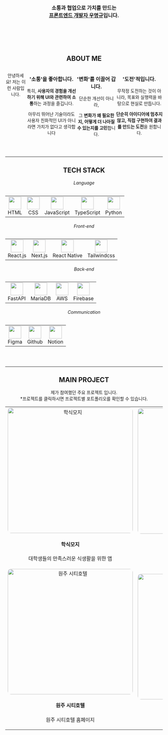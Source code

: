 <br/>
<br/>
<br/>
<p align="center">
  <h3 align="center"><strong>소통</strong>과 협업으로 가치를 만드는<br/><u>프론트엔드 개발자 우명규</u>입니다.</h1>
</p>
<br/>
<br/>
<br/>
<br/>
<h2 align="center">ABOUT ME</h4>
<div align="center" style="display:flex; justify-content:center;">
    <p align="center">안녕하세요! 저는 이런 사람입니다.</p>
    <br/>
    <div>
      <h3>'소통'을 좋아합니다.</h3>
      <div>
        <p>특히, <strong>사용자의 경험을 개선하기 위해 UI와 관련하여 소통</strong>하는 과정을 즐깁니다.</p>
        <p>아무리 뛰어난 기술이라도 사용자 친화적인 UI가 아니라면 가치가 없다고 생각합니다</p>
      </div>
    </div>
    <br/>
    <div>
      <h3>'변화'를 이끌어 갑니다.</h3>
      <div>
        <p>단순한 개선이 아니라,</p>
        <p>그 <strong>변화가 왜 필요한지, 어떻게 더 나아질 수 있는지를 고민</strong>합니다.</p>
      </div>
    </div>
    <br/>
    <div>
      <h3>'도전'적입니다.</h3>
      <div>
        <p>무작정 도전하는 것이 아니라, 목표와 실행력을 바탕으로 현실로 만듭니다.</p>
        <p><strong>단순히 아이디어에 멈추지 않고, 직접 구현하여 결과를 만드는 도전</strong>을 원합니다.</p>
      </div>
    </div>
  </div>
</div>
</br>
</br>

---

<h2 align="center">TECH STACK</h2>
<div>
  <h6 align="center">Language</h6>
  <table align="center">
    <tr>
      <td align="center">
        <img src="https://skillicons.dev/icons?i=html" width="40" /><br>HTML
      </td>
      <td align="center">
        <img src="https://skillicons.dev/icons?i=css" width="40" /><br>CSS
      </td>
      <td align="center">
        <img src="https://skillicons.dev/icons?i=js" width="40" /><br>JavaScript
      </td>
      <td align="center">
        <img src="https://skillicons.dev/icons?i=ts" width="40" /><br>TypeScript
      </td>
      <td align="center">
        <img src="https://skillicons.dev/icons?i=python" width="40" /><br>Python
      </td>
    </tr>
  </table>
</div>

<div>
  <h6 align="center">Front-end</h6>
  <table align="center">
    <tr>
      <td align="center">
        <img src="https://raw.githubusercontent.com/marwin1991/profile-technology-icons/refs/heads/main/icons/react.png" width="40" /><br>React.js
      </td>
      <td align="center">
        <img src="https://raw.githubusercontent.com/marwin1991/profile-technology-icons/refs/heads/main/icons/next_js.png" width="40" /><br>Next.js
      </td>
      <td align="center">
        <img src="https://raw.githubusercontent.com/marwin1991/profile-technology-icons/refs/heads/main/icons/react.png" width="40" /><br>React Native
      </td>
      <td align="center">
        <img src="https://raw.githubusercontent.com/marwin1991/profile-technology-icons/refs/heads/main/icons/tailwind_css.png" width="40" /><br>Tailwindcss
      </td>
    </tr>
  </table>
</div>

<div>
  <h6 align="center">Back-end</h6>
  <table align="center">
    <tr>
      <td align="center">
        <img src="https://skillicons.dev/icons?i=fastapi" width="40" /><br>FastAPI
      </td>
      <td align="center">
        <img width="40" src="https://raw.githubusercontent.com/marwin1991/profile-technology-icons/refs/heads/main/icons/mariadb.png" width="40"/><br>MariaDB
      </td>
      <td align="center">
        <img src="https://raw.githubusercontent.com/marwin1991/profile-technology-icons/refs/heads/main/icons/aws.png" width="40" /><br>AWS
      </td>
      <td align="center">
        <img src="https://raw.githubusercontent.com/marwin1991/profile-technology-icons/refs/heads/main/icons/firebase.png" width="40" /><br>Firebase
      </td>
    </tr>
  </table>
</div>


<div>
  <h6 align="center">Communication</h6>
  <table align="center">
    <tr>
      <td align="center">
        <img src="https://skillicons.dev/icons?i=figma" width="40" /><br>Figma
      </td>
      <td align="center">
        <img src="https://skillicons.dev/icons?i=github" width="40" /><br>Github
      </td>
      <td align="center">
        <img src="https://skillicons.dev/icons?i=notion" width="40" /><br>Notion
      </td>
    </tr>
  </table>
</div>

</br>
</br>

---

<h2 align="center">MAIN PROJECT</h4>
<p align="center" style="margin:0px;">제가 참여했던 주요 프로젝트 입니다.</p>
<p align="center" style="margin:0px;">*프로젝트를 클릭하시면 프로젝트별 포트폴리오를 확인할 수 있습니다.</p>
<table align="center">
  <tr>
    <td align="center">
      <a href="https://myeonggyu-portfolio-bucket.s3.ap-southeast-2.amazonaws.com/Haksikmoji.pdf">
        <img width="400" alt="학식모지" src="https://github.com/user-attachments/assets/00968c4e-c994-45fa-8a07-86c6a3cce485" style="border-radius:10px;" />
      </a>
      <h4>학식모지</h4>
      <p>대학생들의 만족스러운 식생활을 위한 앱</p>
    </td>
    <td align="center">
      <a href="https://myeonggyu-portfolio-bucket.s3.ap-southeast-2.amazonaws.com/Flanning.pdf">
        <img width="400" alt="Flanning" src="https://github.com/user-attachments/assets/caff0ebd-9e86-443a-8945-af8ffc88b647" style="border-radius:10px;" />
      </a>
      <h4>Flanning</h4>
      <p>실시간 공동 여행 플래닝 앱</p>
    </td>
  </tr>
  <tr>
    <td align="center">
      <a href="https://myeonggyu-portfolio-bucket.s3.ap-southeast-2.amazonaws.com/Flanning.pdf">
        <img width="400" alt="원주 시티호텔" src="https://github.com/user-attachments/assets/ff3b07f9-da13-433f-b7e5-31156d187ea6" style="border-radius:10px;" />
      </a>
      <h4>원주 시티호텔</h4>
      <p>원주 시티호텔 홈페이지</p>
    </td>
    <td align="center">
      <a href="https://myeonggyu-portfolio-bucket.s3.ap-southeast-2.amazonaws.com/DO-IT.pdf">
        <img width="400" alt="DO IT" src="https://github.com/user-attachments/assets/e1d369da-63b4-4bfa-88c9-7d3e51ba1136" style="border-radius:10px;" />
      </a>
      <h4 style="margin:0px;">DO IT</h4>
      <p>교내 IT 협업 동아리 홈페이지</p>
    </td>
  </tr>
</table>

